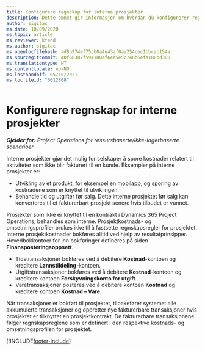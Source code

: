 ```yaml
---
title: Konfigurere regnskap for interne prosjekter
description: Dette emnet gir informasjon om hvordan du konfigurerer regnskapspraksiser for interne prosjekter i Project Operations.
author: sigitac
ms.date: 10/09/2020
ms.topic: article
ms.reviewer: kfend
ms.author: sigitac
ms.openlocfilehash: ad8b974ef75cb0a4e43af0aa254cec1bbcab154a
ms.sourcegitcommit: 40f68387f594180af64a5e5c748b6efa188bd300
ms.translationtype: HT
ms.contentlocale: nb-NO
ms.lasthandoff: 05/10/2021
ms.locfileid: "6012868"
---
```

# <a name="configure-accounting-for-internal-projects"></a>Konfigurere regnskap for interne prosjekter

_**Gjelder for:** Project Operations for ressursbaserte/ikke-lagerbaserte scenarioer_

Interne prosjekter gjør det mulig for selskaper å spore kostnader relatert til aktiviteter som ikke blir fakturert til en kunde. Eksempler på interne prosjekter er:

- Utvikling av et produkt, for eksempel en mobilapp, og sporing av kostnadene som er knyttet til utviklingen.
- Behandle tid og utgifter før salg. Dette interne prosjektet før salg kan konverteres til et fakturerbart prosjekt senere hvis tilbudet er vunnet.

Prosjekter som ikke er knyttet til en kontrakt i Dynamics 365 Project Operations, behandles som interne. Prosjektkostnads- og omsetningsprofiler brukes ikke til å fastsette regnskapsregler for prosjektet. Interne prosjektkostnader bokføres alltid ved hjelp av resultatprinsipper. Hovedbokkontoer for inn bokføringer defineres på siden **Finansposteringsoppsett**.

- Tidstransaksjoner bokføres ved å debitere **Kostnad**-kontoen og kreditere **Lønnstildeling**-kontoen.
- Utgiftstransaksjoner bokføres ved å debitere **Kostnad**-kontoen og kreditere kontoen **Forskyvningskonto for utgift**.
- Varetransaksjoner posteres ved å debitere kontoen **Kostnad** og kreditere kontoen **Kostnad – Vare**.

Når transaksjoner er bokført til prosjektet, tilbakefører systemet alle akkumulerte transaksjoner og oppretter nye fakturerbare transaksjoner hvis prosjektet er tilknyttet en prosjektkontrakt. De fakturerbare transaksjonene følger regnskapsreglene som er definert i den respektive kostnads- og omsetningsprofilen for prosjektet.




[!INCLUDE[footer-include](../includes/footer-banner.md)]
